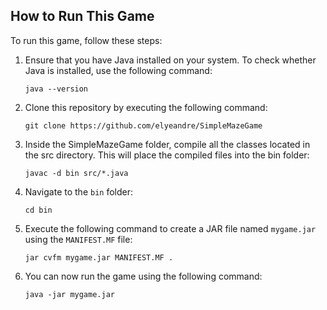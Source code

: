 ## How to Run This Game

To run this game, follow these steps:


1. Ensure that you have Java installed on your system. To check whether Java is installed, use the following command:

    ```
    java --version
    ```
    
2. Clone this repository by executing the following command:

    ```
    git clone https://github.com/elyeandre/SimpleMazeGame
    ```

3. Inside the SimpleMazeGame folder, compile all the classes located in the src directory. This will place the compiled files into the bin folder:

    ```
    javac -d bin src/*.java
    ```

3. Navigate to the `bin` folder:

    ```
    cd bin
    ```

4. Execute the following command to create a JAR file named `mygame.jar` using the `MANIFEST.MF` file:

    ```
    jar cvfm mygame.jar MANIFEST.MF .
    ```

5. You can now run the game using the following command:

    ```
    java -jar mygame.jar
    ```


